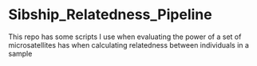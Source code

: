 # Sibship_Relatedness_Pipeline
This repo has some scripts I use when evaluating the power of a set of microsatellites has when calculating relatedness between individuals in a sample
